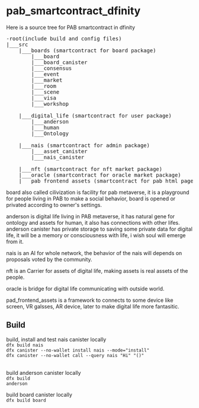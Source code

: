 # pab_smartcontract_dfinity

Here is a source tree for PAB smartcontract in dfinity
<pre>
-root(include build and config files)
|___src
    |___boards (smartcontract for board package)
        |___board
        |___board_canister
        |___consensus
        |___event
        |___market
        |___room
        |___scene
        |___visa
        |___workshop<br />
    |___digital_life (smartcontract for user package)
        |___anderson
        |___human
        |___Ontology<br />
    |___nais (smartcontract for admin package)
        |___asset_canister
        |___nais_canister<br />
    |___nft (smartcontract for nft market package)
    |___oracle (smartcontract for oracle market package)
    |___pab_frontend_assets (smartcontract for pab html page package)
</pre>

board also called cilivization is facility for pab metaverse, it is a playground for people living in PAB to 
make a social behavior, board is opened or privated according to owner's settings.

anderson is digital life living in PAB metaverse, it has natural gene for ontology and assets for human, it also has connections with other lifes. anderson canister has private storage to saving some private data for digital life, it will be a memory or consciousness with life, i wish soul will emerge from it.

nais is an AI for whole network, the behavior of the nais will depends on proposals voted by the community.

nft is an Carrier for assets of digital life, making assets is real assets of the people.

oracle is bridge for digital life communicating with outside world.

pad_frontend_assets is a framework to connects to some device like screen, VR galsses, AR device, later to make digital life more fantasitic.

<h2>Build</h2>
build, install and test nais canister locally <br/>
<code>dfx build nais</code><br />
<code>dfx canister --no-wallet install nais --mode="install"</code><br />
<code>dfx canister --no-wallet call --query nais "Hi" "()"</code><br />

<br />build anderson canister locally <br/>
<code>dfx build anderson</code>

build board canister locally <br/>
<code>dfx build board</code>
